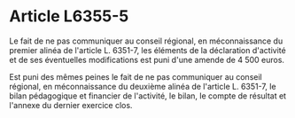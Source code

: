 # Article L6355-5

Le fait de ne pas communiquer au conseil régional, en méconnaissance du premier alinéa de l'article L. 6351-7, les éléments de la déclaration d'activité et de ses éventuelles modifications est puni d'une amende de 4 500 euros.

Est puni des mêmes peines le fait de ne pas communiquer au conseil régional, en méconnaissance du deuxième alinéa de l'article L. 6351-7, le bilan pédagogique et financier de l'activité, le bilan, le compte de résultat et l'annexe du dernier exercice clos.